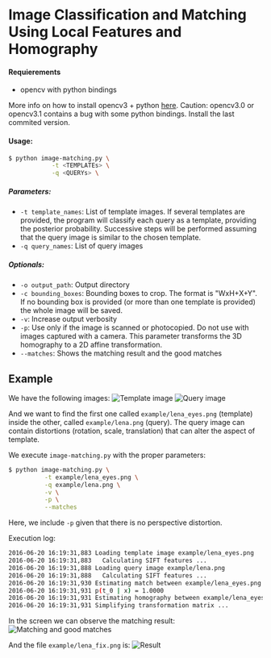 # Image Classification and Matching Using Local Features and Homography

#### Requierements
- opencv with python bindings

More info on how to install opencv3 + python [here](http://www.pyimagesearch.com/2015/06/22/install-opencv-3-0-and-python-2-7-on-ubuntu/). Caution: opencv3.0 or opencv3.1 contains a bug with some python bindings. Install the last commited version.

#### Usage:
```bash
$ python image-matching.py \
            -t <TEMPLATEs> \
            -q <QUERYs> \ 
```

##### Parameters:
- `-t template_names`: List of template images. If several templates are provided, the program will classify each query as a template, providing the posterior probability. Successive steps will be performed assuming that the query image is similar to the chosen template.
- `-q query_names`: List of query images

##### Optionals:
- `-o output_path`: Output directory
- `-c bounding_boxes`: Bounding boxes to crop. The format is "WxH+X+Y". If no bounding box is provided (or more than one template is provided) the whole image will be saved.
- `-v`: Increase output verbosity
- `-p`: Use only if the image is scanned or photocopied. Do not use with images captured with a camera. This parameter transforms the 3D homography to a 2D affine transformation.
- `--matches`: Shows the matching result and the good matches

## Example

We have the following images:
![Template image](https://github.com/dmartinalbo/image-matching/blob/master/example/lena_eyes.png "Template image")
![Query image](https://github.com/dmartinalbo/image-matching/blob/master/example/lena.png "Query image")

And we want to find the first one called `example/lena_eyes.png` (template) inside the other, called `example/lena.png` (query). The query image can contain distortions (rotation, scale, translation) that can alter the aspect of template.

We execute `image-matching.py` with the proper parameters:
```bash
$ python image-matching.py \
          -t example/lena_eyes.png \
          -q example/lena.png \
          -v \
          -p \
          --matches
```
Here, we include `-p` given that there is no perspective distortion. 

Execution log:
```bash
2016-06-20 16:19:31,883 Loading template image example/lena_eyes.png
2016-06-20 16:19:31,883   Calculating SIFT features ...
2016-06-20 16:19:31,888 Loading query image example/lena.png
2016-06-20 16:19:31,888   Calculating SIFT features ...
2016-06-20 16:19:31,930 Estimating match between example/lena_eyes.png and example/lena.png
2016-06-20 16:19:31,931 p(t_0 | x) = 1.0000
2016-06-20 16:19:31,931 Estimating homography between example/lena_eyes.png and example/lena.png
2016-06-20 16:19:31,931 Simplifying transformation matrix ...
```

In the screen we can observe the matching result:
![Matching and good matches](https://github.com/dmartinalbo/image-matching/blob/master/example/matches.png "Matching and good matches")

And the file `example/lena_fix.png` is:
![Result](https://github.com/dmartinalbo/image-matching/blob/master/example/lena_fix.png "Result")
